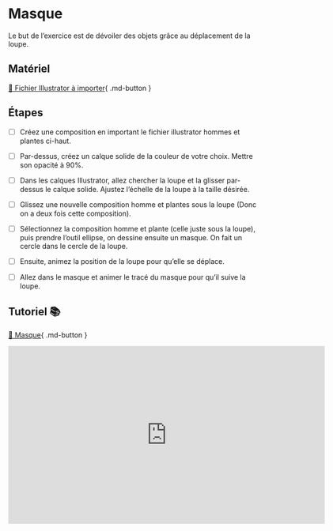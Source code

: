 # Masque
Le but de l’exercice est de dévoiler des objets grâce au déplacement de la loupe.   
      

## Matériel

[📁 Fichier Illustrator à importer](https://cmontmorency365.sharepoint.com/:u:/s/TIM-582214-Animation2d77/EePOiuJkHTpCq85Df3b9YDUBf6WSSBiVP6oZ783lUHX52A?e=hBBsqs){ .md-button }       



## Étapes
   
- [ ] Créez une composition en important le fichier illustrator hommes et plantes ci-haut.
- [ ] Par-dessus, créez un calque solide de la couleur de votre choix. Mettre son opacité à 90%.
- [ ] Dans les calques Illustrator, allez chercher la loupe et la glisser par-dessus le calque solide. Ajustez l’échelle de la loupe à la taille désirée.
- [ ] Glissez une nouvelle composition homme et plantes sous la loupe (Donc on a deux fois cette composition).
- [ ] Sélectionnez la composition homme et plante (celle juste sous la loupe), puis prendre l’outil ellipse, on dessine ensuite un masque. On fait un cercle dans le cercle de la loupe.
- [ ] Ensuite, animez la position de la loupe pour qu’elle se déplace.
- [ ] Allez dans le masque et animer le tracé du masque pour qu’il suive la loupe.


      


## Tutoriel 📚
[📁 Masque](https://cmontmorency365.sharepoint.com/:v:/s/TIM-582214-Animation2d77/EYyhwkByNIdBlxmqi1SU_WwBWgllOZVpAFtPxtrccaIGsg?e=vsgK6D){ .md-button }          

<iframe src="https://cmontmorency365.sharepoint.com/sites/TIM-582214-Animation2d77/_layouts/15/embed.aspx?UniqueId=40c2a18c-3472-4187-9719-aa8b5494fd6c&embed=%7B%22ust%22%3Atrue%2C%22hv%22%3A%22CopyEmbedCode%22%7D&referrer=StreamWebApp&referrerScenario=EmbedDialog.Create" width="640" height="360" frameborder="0" scrolling="no" allowfullscreen title="01_masque.mov"></iframe>
